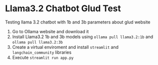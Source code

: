 # Llama3.2 Chatbot Glud Test
Testing llama 3.2 chatbot with 1b and 3b parameters about glud website

1. Go to Ollama website and download it
2. Install Llama3.2 1b and 3b models using `ollama pull llama3.2:1b` and `ollama pull llama3.2:3b`
3. Create a virtual enviroment and install `streamlit` and `langchain_community` libraries
4. Execute `streamlit run app.py`
